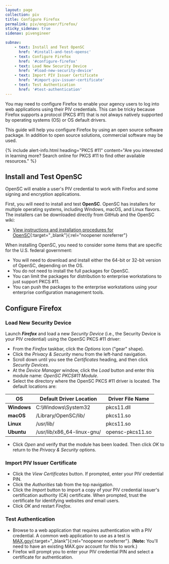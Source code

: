 ```yaml
---
layout: page
collection: piv
title: Configure Firefox
permalink: piv/engineer/firefox/
sticky_sidenav: true
sidenav: pivengineer

subnav:
    - text: Install and Test OpenSC
      href: '#install-and-test-opensc'
    - text: Configure Firefox
      href: '#configure-firefox'
    - text: Load New Security Device
      href: '#load-new-security-device'
    - text: Import PIV Issuer Certificate
      href: '#import-piv-issuer-certificate'
    - text: Test Authentication
      href: '#test-authentication'
---
```


You may need to configure Firefox to enable your agency users to log into web applications using their PIV credentials. This can be tricky because Firefox supports a protocol (PKCS #11) that is not always natively supported by operating systems (OS) or OS default drivers. 

This guide will help you configure Firefox by using an open source software package.  In addition to open source solutions, commercial software may be used. 

{% include alert-info.html heading="PKCS #11" content="Are you interested in learning more? Search online for PKCS #11 to find other available resources." %} 

## Install and Test OpenSC
OpenSC will enable a user's PIV credential to work with Firefox and some signing and encryption applications.

First, you will need to install and test **OpenSC**. OpenSC has installers for multiple operating systems, including Windows, macOS, and Linux flavors. The installers can be downloaded directly from GitHub and the OpenSC wiki:

* [View instructions and installation procedures for OpenSC](https://github.com/OpenSC/OpenSC/wiki/){:target="_blank"}{:rel="noopener noreferrer"}

When installing OpenSC, you need to consider some items that are specific for the U.S. federal government: 

* You will need to download and install either the 64-bit or 32-bit version of OpenSC, depending on the OS.
* You do not need to install the full packages for OpenSC.<!--No need to be more specific?-->
* You can limit the packages for distribution to enterprise workstations to just support PKCS #11.
* You can push the packages to the enterprise workstations using your enterprise configuration management tools.

## Configure Firefox

### Load New Security Device

Launch **_Firefox_** and load a new _Security Device_ (i.e., the Security Device is your PIV credential) using the OpenSC PKCS #11 driver:
* From the _Firefox_ taskbar, click the _Options_ icon ("gear" shape). 
* Click the _Privacy & Security_ menu from the left-hand navigation.
* Scroll down until you see the _Certificates_ heading, and then click _Security Devices_.
* At the _Device Manager_ window, click the _Load_ button and enter this module name: _OpenSC PKCS#11 Module_.
* Select the directory where the OpenSC PKCS #11 driver is located. The default locations are:

| **OS** | **Default Driver Location** | **Driver File Name** | 
| ----- | -------| -------| 
| **Windows** | C:\Windows\System32 | pkcs11.dll | 
| **macOS**  | /Library/OpenSC/lib/ | pkcs11.so | 
| **Linux**  | /usr/lib/ | pkcs11.so | 
| **Ubuntu** | /usr/lib/x86_64-linux-gnu/ | opensc-pkcs11.so |

* Click _Open_ and verify that the module has been loaded. Then click _OK_ to return to the _Privacy & Security_ options.

### Import PIV Issuer Certificate
* Click the _View Certificates_ button. If prompted, enter your PIV credential PIN.
* Click the _Authorities_ tab from the top navigation.
* Click the _Import_ button to import a copy of your PIV credential issuer's certification authority (CA) certificate. When prompted, trust the certificate for identifying websites _and_ email users.
* Click _OK_ and restart _Firefox_.

### Test Authentication
* Browse to a web application that requires authentication with a PIV credential.  A common web application to use as a test is [MAX.gov](https://max.gov/maxportal/home.action){:target="_blank"}{:rel="noopener noreferrer"}. (**Note:** You'll need to have an existing MAX.gov account for this to work.)
* Firefox will prompt you to enter your PIV credential PIN and select a certificate for authentication.
